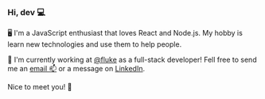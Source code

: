 ### Hi, dev 💻️

🖥️ I'm a JavaScript enthusiast that loves React and Node.js. My hobby is learn new technologies and use them to help people.

💼️ I'm currently working at [@fluke](https://github.com/fluketmc) as a full-stack developer! Fell free to send me an [email 📫](mailto:gstvds@icloud.com) or a message on [LinkedIn](https://www.linkedin.com/in/gstvds/).

Nice to meet you! 👋

<!--
**gstvds/gstvds** is a ✨ _special_ ✨ repository because its `README.md` (this file) appears on your GitHub profile.

Here are some ideas to get you started:

- 🔭 I’m currently working on ...
- 🌱 I’m currently learning ...
- 👯 I’m looking to collaborate on ...
- 🤔 I’m looking for help with ...
- 💬 Ask me about ...
- 📫 How to reach me: ...
- 😄 Pronouns: ...
- ⚡ Fun fact: ...
-->
